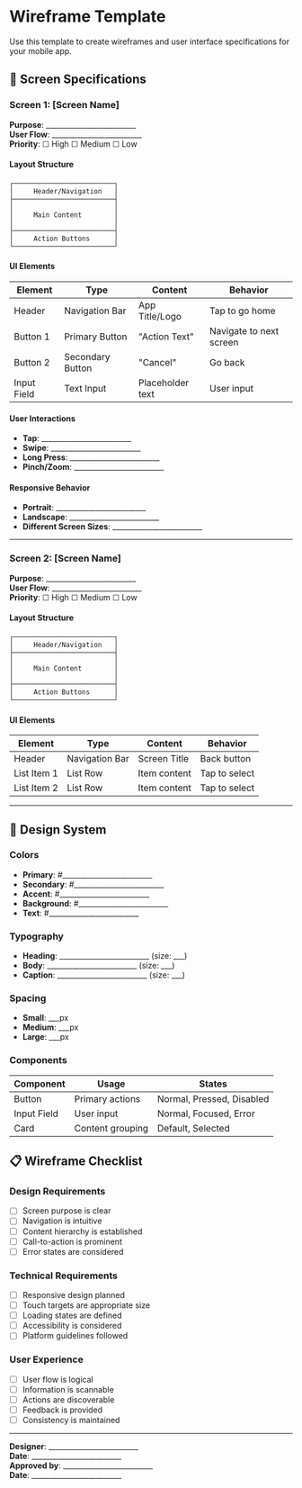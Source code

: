 # Wireframe Template

Use this template to create wireframes and user interface specifications for your mobile app.

## 📱 Screen Specifications

### Screen 1: [Screen Name]
**Purpose**: _________________________  
**User Flow**: _________________________  
**Priority**: ☐ High ☐ Medium ☐ Low

#### Layout Structure
```
┌─────────────────────────┐
│     Header/Navigation   │
├─────────────────────────┤
│                         │
│     Main Content        │
│                         │
├─────────────────────────┤
│     Action Buttons      │
└─────────────────────────┘
```

#### UI Elements
| Element | Type | Content | Behavior |
|---------|------|---------|----------|
| Header | Navigation Bar | App Title/Logo | Tap to go home |
| Button 1 | Primary Button | "Action Text" | Navigate to next screen |
| Button 2 | Secondary Button | "Cancel" | Go back |
| Input Field | Text Input | Placeholder text | User input |

#### User Interactions
- **Tap**: _________________________
- **Swipe**: _________________________
- **Long Press**: _________________________
- **Pinch/Zoom**: _________________________

#### Responsive Behavior
- **Portrait**: _________________________
- **Landscape**: _________________________
- **Different Screen Sizes**: _________________________

---

### Screen 2: [Screen Name]
**Purpose**: _________________________  
**User Flow**: _________________________  
**Priority**: ☐ High ☐ Medium ☐ Low

#### Layout Structure
```
┌─────────────────────────┐
│     Header/Navigation   │
├─────────────────────────┤
│                         │
│     Main Content        │
│                         │
├─────────────────────────┤
│     Action Buttons      │
└─────────────────────────┘
```

#### UI Elements
| Element | Type | Content | Behavior |
|---------|------|---------|----------|
| Header | Navigation Bar | Screen Title | Back button |
| List Item 1 | List Row | Item content | Tap to select |
| List Item 2 | List Row | Item content | Tap to select |

---

## 🎨 Design System

### Colors
- **Primary**: #_________________________
- **Secondary**: #_________________________
- **Accent**: #_________________________
- **Background**: #_________________________
- **Text**: #_________________________

### Typography
- **Heading**: _________________________ (size: ___)
- **Body**: _________________________ (size: ___)
- **Caption**: _________________________ (size: ___)

### Spacing
- **Small**: ___px
- **Medium**: ___px
- **Large**: ___px

### Components
| Component | Usage | States |
|-----------|-------|--------|
| Button | Primary actions | Normal, Pressed, Disabled |
| Input Field | User input | Normal, Focused, Error |
| Card | Content grouping | Default, Selected |

## 📋 Wireframe Checklist

### Design Requirements
- [ ] Screen purpose is clear
- [ ] Navigation is intuitive
- [ ] Content hierarchy is established
- [ ] Call-to-action is prominent
- [ ] Error states are considered

### Technical Requirements
- [ ] Responsive design planned
- [ ] Touch targets are appropriate size
- [ ] Loading states are defined
- [ ] Accessibility is considered
- [ ] Platform guidelines followed

### User Experience
- [ ] User flow is logical
- [ ] Information is scannable
- [ ] Actions are discoverable
- [ ] Feedback is provided
- [ ] Consistency is maintained

---

**Designer**: _________________________  
**Date**: _________________________  
**Approved by**: _________________________  
**Date**: _________________________
